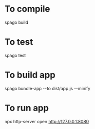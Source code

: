 # To compile

spago build

# To test

spago test

# To build app

spago bundle-app --to dist/app.js --minify

# To run app

npx http-server
open http://127.0.0.1:8080
